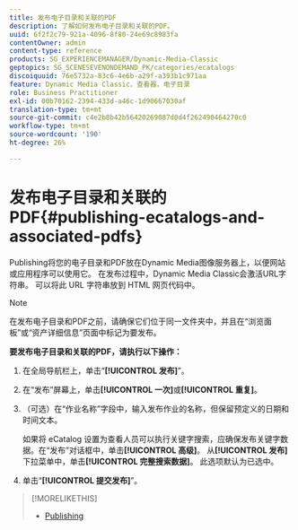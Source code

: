 ```yaml
---
title: 发布电子目录和关联的PDF
description: 了解如何发布电子目录和关联的PDF。
uuid: 6f2f2c79-921a-4096-8f80-24e69c8983fa
contentOwner: admin
content-type: reference
products: SG_EXPERIENCEMANAGER/Dynamic-Media-Classic
geptopics: SG_SCENESEVENONDEMAND_PK/categories/ecatalogs
discoiquuid: 76e5732a-83c6-4e6b-a29f-a393b1c971aa
feature: Dynamic Media Classic，查看器，电子目录
role: Business Practitioner
exl-id: 00b70162-2394-433d-a46c-1d90667030af
translation-type: tm+mt
source-git-commit: c4e2b8b42b56420269087d0d4f262490464270c0
workflow-type: tm+mt
source-wordcount: '190'
ht-degree: 26%

---
```


# 发布电子目录和关联的PDF{#publishing-ecatalogs-and-associated-pdfs}

Publishing将您的电子目录和PDF放在Dynamic Media图像服务器上，以便网站或应用程序可以使用它。 在发布过程中，Dynamic Media Classic会激活URL字符串。 可以将此 URL 字符串放到 HTML 网页代码中。

>[!NOTE]
>
>在发布电子目录和PDF之前，请确保它们位于同一文件夹中，并且在“浏览面板”或“资产详细信息”页面中标记为要发布。

**要发布电子目录和关联的PDF，请执行以下操作：**

1. 在全局导航栏上，单击“**[!UICONTROL 发布]**”。
1. 在“发布”屏幕上，单击&#x200B;**[!UICONTROL 一次]**&#x200B;或&#x200B;**[!UICONTROL 重复]**。
1. （可选）在“作业名称”字段中，输入发布作业的名称，但保留预定义的日期和时间文本。

   如果将 eCatalog 设置为查看人员可以执行关键字搜索，应确保发布关键字数据。在“发布”对话框中，单击&#x200B;**[!UICONTROL 高级]**。 从&#x200B;**[!UICONTROL 发布]**&#x200B;下拉菜单中，单击&#x200B;**[!UICONTROL 完整搜索数据]**。 此选项默认为已选中。

1. 单击“****[!UICONTROL 提交发布]****”。

>[!MORELIKETHIS]
>
>* [Publishing](publishing-files.md)


